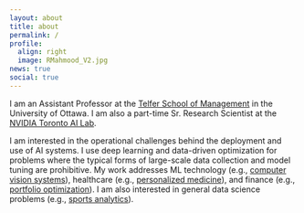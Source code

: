 ```yaml
---
layout: about
title: about
permalink: /
profile:
  align: right 
  image: RMahmood_V2.jpg
news: true
social: true
---
```



I am an Assistant Professor at the [Telfer School of Management](https://telfer.uottawa.ca/en/) in the University of Ottawa. 
I am also a part-time Sr. Research Scientist at the [NVIDIA Toronto AI Lab](https://nv-tlabs.github.io).
<!--
I completed my PhD in [Industrial Engineering](https://www.mie.utoronto.ca) and my MASc and BASc in [Electrical Engineering](https://www.ece.utoronto.ca), all at the University of Toronto. 
-->



I am interested in the operational challenges behind the deployment and use of AI systems.
I use deep learning and data-driven optimization for problems where the typical forms of large-scale data collection and model tuning are prohibitive. 
My work addresses ML technology (e.g., [computer vision systems](https://nv-tlabs.github.io/LearnOptimizeCollect/)), healthcare (e.g., [personalized medicine](https://www.aapm.org/GrandChallenge/OpenKBP/)), and finance (e.g., [portfolio optimization](https://arxiv.org/pdf/1805.09293.pdf)). 
I am also interested in general data science problems (e.g., [sports analytics](https://pubsonline.informs.org/do/10.1287/orms.2021.05.29/full://pubsonline.informs.org/do/10.1287/orms.2021.05.29/full/)).


<!--
Before the COVID-19 pandemic, I was an avid traveller. In 2017, I completed a personal milestone of traveling to every continent (not including Antarctica). My current goal of future destinations include Azerbaijan and South Africa.
-->




